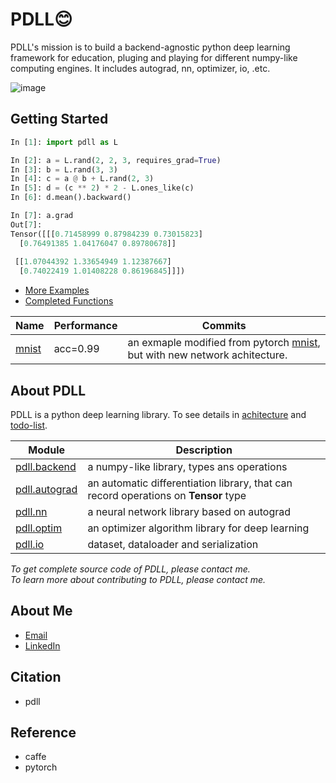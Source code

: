 # PDLL😊
PDLL's mission is to build a backend-agnostic python deep learning framework for education, pluging and playing for different numpy-like computing engines.
It includes autograd, nn, optimizer, io, .etc.  

![image](https://user-images.githubusercontent.com/17582080/117784592-4fd24f00-b276-11eb-855c-21b42cf1f61c.png)

## Getting Started

```python
In [1]: import pdll as L

In [2]: a = L.rand(2, 2, 3, requires_grad=True)
In [3]: b = L.rand(3, 3)
In [4]: c = a @ b + L.rand(2, 3)
In [5]: d = (c ** 2) * 2 - L.ones_like(c)
In [6]: d.mean().backward()

In [7]: a.grad
Out[7]: 
Tensor([[[0.71458999 0.87984239 0.73015823]
  [0.76491385 1.04176047 0.89780678]]
  
 [[1.07044392 1.33654949 1.12387667]
  [0.74022419 1.01408228 0.86196845]]])

```

- [More Examples](./examples/)
- [Completed Functions](./docs/todolist.md)


Name | Performance | Commits 
---|---|---
[mnist](./examples/mnist.py) | acc=0.99 | an exmaple modified from pytorch [mnist](https://github.com/pytorch/examples/tree/master/mnist), but with new network achitecture.

## About PDLL

PDLL is a python deep learning library. To see details in [achitecture](./docs/achitecture.md) and [todo-list](./docs/todolist.md).

Module | Description
---|---
[pdll.backend]() | a numpy-like library, types ans operations
[pdll.autograd]() | an automatic differentiation library, that can record operations on **Tensor** type 
[pdll.nn]() | a neural network library based on autograd
[pdll.optim]() | an optimizer algorithm library for deep learning
[pdll.io]() | dataset, dataloader and serialization


*To get complete source code of PDLL, please contact me.*  
*To learn more about contributing to PDLL, please contact me.*

## About Me
- [Email]()
- [LinkedIn](https://www.linkedin.com/in/lyuwenyu/)

## Citation
- pdll

## Reference
- caffe  
- pytorch
